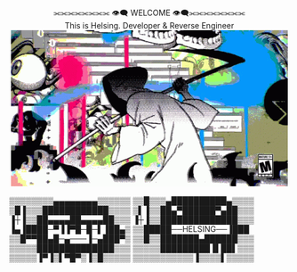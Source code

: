 <div align="center">
  <div>⫘⫘⫘⫘⫘⫘⫘⫘ 👁‍🗨 WELCOME 👁‍🗨⫘⫘⫘⫘⫘⫘⫘⫘</div>
  <div>This is Helsing. Developer & Reverse Engineer</div>
  <img src="assets/reaper.gif" alt="GIF">
</div>

▒▒▒▒▒▒▒▒▄▄▄▄▄▄▄▄▒▒▒▒▒▒
▒▒█▒▒▒▄██████████▄▒▒▒▒
▒█▐▒▒▒████████████▒▒▒▒
▒▌▐▒▒██▄▀██████▀▄██▒▒▒
▐┼▐▒▒██▄▄▄▄██▄▄▄▄██▒▒▒
▐┼▐▒▒██████████████▒▒▒
▐▄▐████─▀▐▐▀█─█─▌▐██▄▒
▒▒█████──HELSING──▐███
▒▒█▀▀██▄█─▄───▐─▄███▀▒
▒▒█▒▒███████▄██████▒▒▒
▒▒▒▒▒██████████████▒▒▒
▒▒▒▒▒█████████▐▌██▌▒▒▒
▒▒▒▒▒▐▀▐▒▌▀█▀▒▐▒█▒▒▒▒▒
▒▒▒▒▒▒▒▒▒▒▒▐▒▒▒▒▌▒▒▒▒▒
<div style="display: flex; justify-content: center; align-items: center;">
</div>